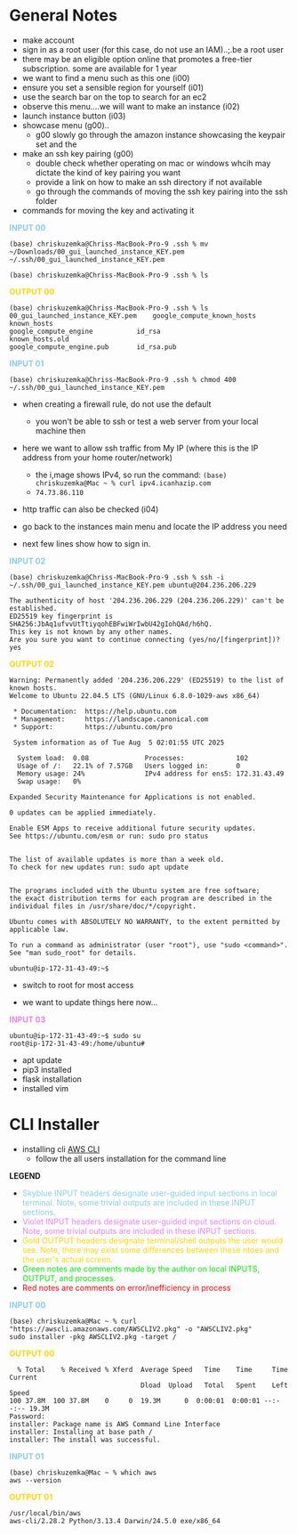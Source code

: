 
# General Notes
- make account
- sign in as a root user (for this case, do not use an IAM)..;.be a root user
- there may be an eligible option online that promotes a free-tier subscription. some are available for 1 year
- we want to find a menu such as this one (i00)
- ensure you set a sensible region for yourself (i01)
- use the search bar on the top to search for an ec2
- observe this menu....we will want to make an instance (i02)
- launch instance button (i03)
- showcase menu (g00)..
    - g00 slowly go through the amazon instance showcasing the keypair set and the 
- make an ssh key pairing (g00)
    - double check whether operating on mac or windows whcih may dictate the kind of key pairing you want
    - provide a link on how to make an ssh directory if not available
    - go through the commands of moving the ssh key pairing into the ssh folder 
- commands for moving the key and activating it

<font color="skyblue">**INPUT 00**</font>
```
(base) chriskuzemka@Chriss-MacBook-Pro-9 .ssh % mv ~/Downloads/00_gui_launched_instance_KEY.pem ~/.ssh/00_gui_launched_instance_KEY.pem

(base) chriskuzemka@Chriss-MacBook-Pro-9 .ssh % ls
```

<font color="gold">**OUTPUT 00**</font>
```
(base) chriskuzemka@Chriss-MacBook-Pro-9 .ssh % ls
00_gui_launched_instance_KEY.pem	google_compute_known_hosts		known_hosts
google_compute_engine			id_rsa					known_hosts.old
google_compute_engine.pub		id_rsa.pub
```

<font color="skyblue">**INPUT 01**</font>
```
(base) chriskuzemka@Chriss-MacBook-Pro-9 .ssh % chmod 400 ~/.ssh/00_gui_launched_instance_KEY.pem
```

- when creating a firewall rule, do not use the default
    - you won't be able to ssh or test a web server from your local machine then
- here we want to allow ssh traffic from My IP (where this is the IP address from your home router/network)
    - the i,mage shows IPv4, so run the command: `(base) chriskuzemka@Mac ~ % curl ipv4.icanhazip.com`
    - `74.73.86.110`
- http traffic can also be checked (i04)


- go back to the instances main menu and locate the IP address you need
- next few lines show how to sign in. 


<font color="skyblue">**INPUT 02**</font>
```
(base) chriskuzemka@Chriss-MacBook-Pro-9 .ssh % ssh -i ~/.ssh/00_gui_launched_instance_KEY.pem ubuntu@204.236.206.229    

The authenticity of host '204.236.206.229 (204.236.206.229)' can't be established.
ED25519 key fingerprint is SHA256:JbAq1ufvvUtTtiyqohEBFwiWrIwbU42gIohQAd/h6hQ.
This key is not known by any other names.
Are you sure you want to continue connecting (yes/no/[fingerprint])? yes
```


<font color="GOLD">**OUTPUT 02**</font>
```
Warning: Permanently added '204.236.206.229' (ED25519) to the list of known hosts.
Welcome to Ubuntu 22.04.5 LTS (GNU/Linux 6.8.0-1029-aws x86_64)

 * Documentation:  https://help.ubuntu.com
 * Management:     https://landscape.canonical.com
 * Support:        https://ubuntu.com/pro

 System information as of Tue Aug  5 02:01:55 UTC 2025

  System load:  0.08              Processes:             102
  Usage of /:   22.1% of 7.57GB   Users logged in:       0
  Memory usage: 24%               IPv4 address for ens5: 172.31.43.49
  Swap usage:   0%

Expanded Security Maintenance for Applications is not enabled.

0 updates can be applied immediately.

Enable ESM Apps to receive additional future security updates.
See https://ubuntu.com/esm or run: sudo pro status


The list of available updates is more than a week old.
To check for new updates run: sudo apt update


The programs included with the Ubuntu system are free software;
the exact distribution terms for each program are described in the
individual files in /usr/share/doc/*/copyright.

Ubuntu comes with ABSOLUTELY NO WARRANTY, to the extent permitted by
applicable law.

To run a command as administrator (user "root"), use "sudo <command>".
See "man sudo_root" for details.

ubuntu@ip-172-31-43-49:~$
```

- switch to root for most access

- we want to update things here now...


<font color="violet">**INPUT 03**</font>

```
ubuntu@ip-172-31-43-49:~$ sudo su
root@ip-172-31-43-49:/home/ubuntu#
```


- apt update
- pip3 installed
- flask installation
- installed vim

# CLI Installer

- installing cli [AWS CLI](https://docs.aws.amazon.com/cli/latest/userguide/getting-started-install.html)
    - follow the all users installation for the command line

**LEGEND**
- <font color="skyblue">Skyblue INPUT headers designate user-guided input sections in local terminal. Note, some trivial outputs are included in these INPUT sections.</font>
- <font color="violet">Violet INPUT headers designate user-guided input sections on cloud. Note, some trivial outputs are included in these INPUT sections.</font>
- <font color="gold">Gold OUTPUT headers designate terminal/shell outputs the user would see. Note, there may exist some differences between these ntoes and the user's actual screen.</font>
- <font color="gree">Green notes are comments made by the author on local INPUTS, OUTPUT, and processes.</font>
- <font color="red">Red notes are comments on error/inefficiency in process </font>

<font color="skyblue">**INPUT 00**</font>

```
(base) chriskuzemka@Mac ~ % curl "https://awscli.amazonaws.com/AWSCLIV2.pkg" -o "AWSCLIV2.pkg"
sudo installer -pkg AWSCLIV2.pkg -target /
```

<font color="gold">**OUTPUT 00**</font>

```
  % Total    % Received % Xferd  Average Speed   Time    Time     Time  Current
                                 Dload  Upload   Total   Spent    Left  Speed
100 37.8M  100 37.8M    0     0  19.3M      0  0:00:01  0:00:01 --:--:-- 19.3M
Password:
installer: Package name is AWS Command Line Interface
installer: Installing at base path /
installer: The install was successful.
```

<font color="skyblue">**INPUT 01**</font>

```
(base) chriskuzemka@Mac ~ % which aws
aws --version
```

<font color="gold">**OUTPUT 01**</font>

```
/usr/local/bin/aws
aws-cli/2.28.2 Python/3.13.4 Darwin/24.5.0 exe/x86_64
```